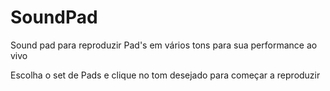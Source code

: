 <h1 > SoundPad </h1>

<p>Sound pad para reproduzir Pad's em vários tons para sua performance ao vivo</p>
<p>Escolha o set de Pads e clique no tom desejado para começar a reproduzir</p>
